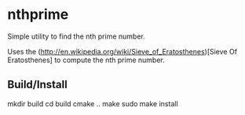 nthprime
========

Simple utility to find the nth prime number.

Uses the (http://en.wikipedia.org/wiki/Sieve_of_Eratosthenes)[Sieve Of Eratosthenes] to compute the nth prime number.

Build/Install
-------------
  mkdir build
  cd build
  cmake ..
  make
  sudo make install


